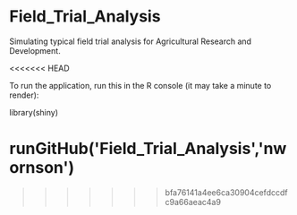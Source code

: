# Field_Trial_Analysis
Simulating typical field trial analysis for Agricultural Research and Development.  

<<<<<<< HEAD

To run the application, run this in the R console (it may take a minute to render):

library(shiny)

runGitHub('Field_Trial_Analysis','nwornson')
=======
>>>>>>> bfa76141a4ee6ca30904cefdccdfc9a66aeac4a9
